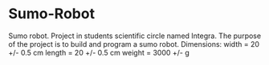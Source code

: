 # Sumo-Robot
Sumo robot. Project in students scientific circle named Integra. The purpose of the project is to build and program a sumo robot.  Dimensions:  width = 20 +/- 0.5 cm length =  20 +/- 0.5 cm weight = 3000 +/- g
